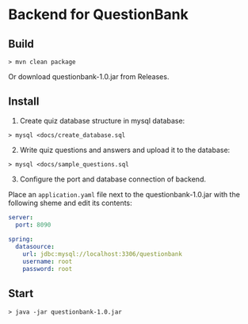 # Backend for QuestionBank

## Build
```
> mvn clean package
```
Or download questionbank-1.0.jar from Releases.

## Install
1. Create quiz database structure in mysql database:
```
> mysql <docs/create_database.sql
```

2. Write quiz questions and answers and upload it to the database:
```
> mysql <docs/sample_questions.sql
```

3. Configure the port and database connection of backend.

Place an `application.yaml` file next to the questionbank-1.0.jar
with the following sheme and edit its contents:
```yaml
server:
  port: 8090
  
spring:
  datasource:
    url: jdbc:mysql://localhost:3306/questionbank
    username: root
    password: root
```

## Start
```
> java -jar questionbank-1.0.jar 
```
